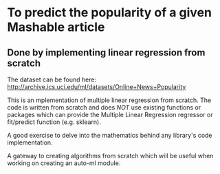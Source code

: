 # To predict the popularity of a given Mashable article
## Done by implementing linear regression from scratch

The dataset can be found here: http://archive.ics.uci.edu/ml/datasets/Online+News+Popularity 

This is an mplementation of multiple linear regression from scratch. The code is written from scratch and does *NOT* use existing functions or packages which can provide the Multiple Linear Regression regressor or fit/predict function (e.g. sklearn).

A good exercise to delve into the mathematics behind any library's code implementation. 

A gateway to creating algorithms from scratch which will be useful when working on creating an auto-ml module.
